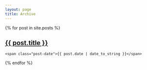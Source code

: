 ```yaml
---
layout: page
title: Archive
---
```


<div class="posts">
  {% for post in site.posts %}
  <div class="post">
    <h2 class="post-title">
      <a href="{{ post.url }}">
        {{ post.title }}
      </a>
    </h2>

    <span class="post-date">{{ post.date | date_to_string }}</span>


  </div>
  {% endfor %}
</div>